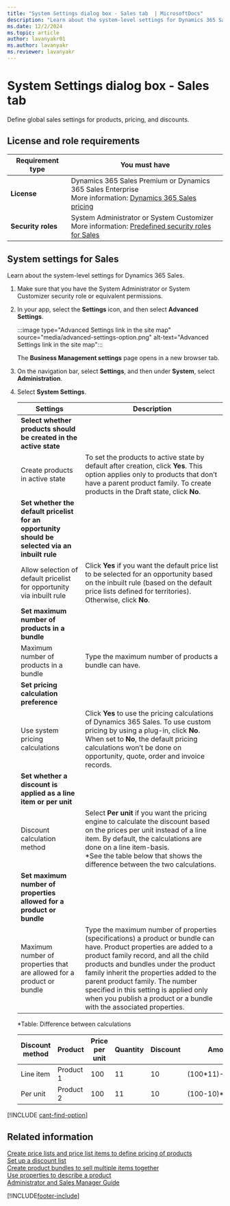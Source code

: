 ```yaml
---
title: "System Settings dialog box - Sales tab  | MicrosoftDocs"
description: "Learn about the system-level settings for Dynamics 365 Sales."
ms.date: 12/2/2024
ms.topic: article
author: lavanyakr01
ms.author: lavanyakr
ms.reviewer: lavanyakr
---
```

# System Settings dialog box - Sales tab 

Define global sales settings for products, pricing, and discounts.

## License and role requirements
| Requirement type | You must have |
|-----------------------|---------|
| **License** | Dynamics 365 Sales Premium or Dynamics 365 Sales Enterprise  <br>More information: [Dynamics 365 Sales pricing](https://dynamics.microsoft.com/sales/pricing/) |
| **Security roles** | System Administrator or System Customizer <br> More information: [Predefined security roles for Sales](security-roles-for-sales.md)|


## System settings for Sales

Learn about the system-level settings for Dynamics 365 Sales.  
  
 
1. Make sure that you have the System Administrator or System Customizer security role or equivalent permissions.  
  
2. In your app, select the **Settings** icon, and then select **Advanced Settings**.

    :::image type="Advanced Settings link in the site map" source="media/advanced-settings-option.png" alt-text="Advanced Settings link in the site map":::

    The **Business Management settings** page opens in a new browser tab.

3. On the navigation bar, select **Settings**, and then under **System**, select **Administration**.

4. Select **System Settings**.
 
    | Settings | Description |
    |----------|-------------|
    | **Select whether products should be created in the active state** |   | 
    | Create products in active state | To set the products to active state by default after creation, click **Yes**. This option applies only to products that don’t have a parent product family. To create products in the Draft state, click **No**. |
    | **Set whether the default pricelist for an opportunity should be selected via an inbuilt rule** |  |
    | Allow selection of default pricelist for opportunity via inbuilt rule | Click **Yes** if you want the default price list to be selected for an opportunity based on the inbuilt rule (based on the default price lists defined for territories). Otherwise, click **No**. |
    | **Set maximum number of products in a bundle** |   |
    | Maximum number of products in a bundle | Type the maximum number of products a bundle can have. | 
    | **Set pricing calculation preference**| |
    | Use system pricing calculations | Click **Yes** to use the pricing calculations of Dynamics 365 Sales. To use custom pricing by using a plug-in, click **No**. When set to **No**, the default pricing calculations won’t be done on opportunity, quote, order and invoice records. |
    | **Set whether a discount is applied as a line item or per unit** |  |
    | Discount calculation method |  Select **Per unit** if you want the pricing engine to calculate the discount based on the prices per unit instead of a line item. By default, the calculations are done on a line item-basis. <br>*See the table below that shows the difference between the two calculations. |
    | **Set maximum number of properties allowed for a product or bundle** |   |
    | Maximum number of properties that are allowed for a product or bundle | Type the maximum number of properties (specifications) a product or bundle can have. Product properties are added to a product family record, and all the child products and bundles under the product family inherit the properties added to the parent product family. The number specified in this setting is applied only when you publish a product or a bundle with the associated properties. |

    *Table: Difference between calculations

    |Discount method|Product|Price per unit|Quantity|Discount|Amount|  
    |---------------------|-------------|--------------------|--------------|--------------|------------|  
    |Line item|Product 1|100|11|10|(100*11)-10=1090|  
    |Per unit|Product 2|100|11|10|(100-10)*11=990|  
  
[!INCLUDE [cant-find-option](../includes/cant-find-option.md)]
  
## Related information  
 [Create price lists and price list items to define pricing of products](create-price-lists-price-list-items-define-pricing-products.md)   
 [Set up a discount list](set-up-discount-list.md)   
 [Create product bundles to sell multiple items together](create-product-bundles-sell-multiple-items-together.md)   
 [Use properties to describe a product](use-properties-describe-product.md)  
 [Administrator and Sales Manager Guide](admin-guide.yml)  


[!INCLUDE[footer-include](../includes/footer-banner.md)]

